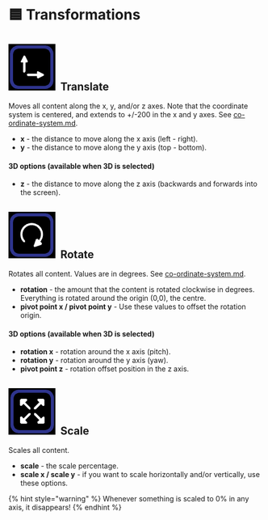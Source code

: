 # 🟦 Transformations

## <img src="../.gitbook/assets/image (1) (1).png" alt="" data-size="line">  Translate

Moves all content along the x, y, and/or z axes. Note that the coordinate system is centered, and extends to +/-200 in the x and y axes. See [co-ordinate-system.md](fundamentals/co-ordinate-system.md "mention").

* **x** - the distance to move along the x axis (left - right).
* **y** - the distance to move along the y axis (top - bottom).

#### 3D options (available when 3D is selected)

* **z**  - the distance to move along the z axis (backwards and forwards into the screen).

## <img src="../.gitbook/assets/image (2) (1).png" alt="" data-size="line">  Rotate

Rotates all content. Values are in degrees. See [co-ordinate-system.md](fundamentals/co-ordinate-system.md "mention").

* **rotation** - the amount that the content is rotated clockwise in degrees. Everything is rotated around the origin (0,0), the centre.&#x20;
* **pivot point x / pivot point y** - Use these values to offset the rotation origin.&#x20;

#### 3D options (available when 3D is selected)

* **rotation x**  - rotation around the x axis (pitch).
* **rotation y**  - rotation around the y axis (yaw).
* **pivot point z**  - rotation offset position in the z axis.



## <img src="../.gitbook/assets/image (3) (1).png" alt="" data-size="line">  Scale

Scales all content.&#x20;

* **scale** - the scale percentage. &#x20;
* **scale x  / scale y** - if you want to scale horizontally and/or vertically, use these options.&#x20;

{% hint style="warning" %}
Whenever something is scaled to 0% in any axis, it disappears!
{% endhint %}
